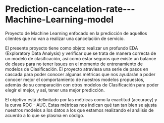 # Prediction-cancelation-rate---Machine-Learning-model

Proyecto de Machine Learning enfocado en la predicción de aquellos clientes que no van a realizar una cancelación de servicio.



El presente proyecto tiene como objeto realizar un profundo EDA (Exploratory Data Analysis) y verificar que se trata de manera correcta de un modelo de clasificación, así como estar seguros que existe un balance de clases para no tener issues en el momento de entrenamiento de modelos de Clasificación.
El proyecto atraviesa una serie de pasos en cascada para poder conocer algunas métricas que nos ayudarán a poder conocer mejor el comportamiento de nuestros modelos propuestos, además de su comparación con otros modelos de Clasificación para poder elegir el mejor, y así, tener una mejor predicción.

El objetivo está delimitado por las métricas como la exactitud (accuracy) y la curva ROC - AUC. Estas métricas nos índican qué tan tan bien se ajusta nuestros modelos a los datos a los que estamos realizando el análisis de acuerdo a lo que se plasma en código. 
